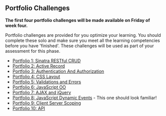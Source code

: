 ## Portfolio Challenges

**The first four portfolio challenges will be made available on Friday of week four.**

Portfolio challenges are provided for you optimize your learning. You should complete these solo and make sure you meet all the learning competencies before you have 'finished'. These challenges will be used as part of your assessment for this phase.

- [Portfolio 1: Sinatra RESTful CRUD](https://github.com/sea-lions-2014/ph2-p1-sinatra-restful-crud-challenge)
- [Portfolio 2: Active Record](https://github.com/sea-lions-2014/ph2-p2-active-record-people-skills-challenge)
- [Portfolio 3: Authentication And Authorization](https://github.com/sea-lions-2014/ph2-p3-sinatra-authentication-and-authorization-challenge)
- [Portfolio 4: CSS Layout](https://github.com/sea-lions-2014/ph2-p4-css-layout-simple-marketing-page-challenge)
- [Portfolio 5: Validations and Errors](https://github.com/sea-lions-2014/ph2-p5-active-record-and-sinatra-propagating-validations-challenge)
- [Portfolio 6: JavaScript OO](https://github.com/sea-lions-2014/ph2-p6-javascript-refactor-procedural-to-oo-challenge)
- [Portfolio 7: AJAX and jQuery](https://github.com/sea-lions-2014/ph2-p7-javascript-ajax-and-jquery-challenge)
- [Portfolio 8: JavaScript Dynamic Events](https://github.com/sea-lions-2014/ph2-p8-javascript-dynamic-elements-and-events-challenge) - This one should look familiar!
- [Portfolio 9: Client Server Scoping](https://github.com/sea-lions-2014/ph2-p9-client-server-scoping-challenge)
- [Portfolio 10: API](https://github.com/sea-lions-2014/ph2-p10-ruby-api-s-challenge)